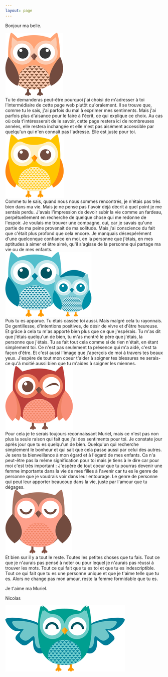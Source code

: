 ```yaml
---
layout: page
---
```


Bonjour ma belle.

<div>

<img class="p-img mr-3 mt-2 mb-1 float-left" src="./owl3.png">
<div markdown="1">
Tu te demanderas peut-être pourquoi j'ai choisi de m'adresser à toi l'intermédiaire de cette page web plutôt qu'oralement. Il se trouve que, comme tu le sais, j'ai parfois du mal à exprimer mes sentiments. Mais j'ai parfois plus d'aisance pour le faire à l'écrit, ce qui explique ce choix. Au cas où cela t'intéresserait de le savoir, cette page restera ici de nombreuses années, elle restera inchangée et elle n'est pas aisément accessible par quelqu'un qui n'en connaît pas l'adresse. Elle est juste pour toi.
</div>
</div>

<div>
<img class="p-img ml-3 mt-2 mb-1 float-right" src="./owl4.png">
<div markdown="1">
Comme tu le sais, quand nous nous sommes rencontrés, je n'étais pas très bien dans ma vie. Mais je ne pense pas t'avoir déjà décrit à quel point je me sentais perdu. J'avais l'impression de devoir subir la vie comme un fardeau, perpétuellement en recherche de quelque chose qui me redonne de l'espoir. Je voulais me trouver une compagne, oui, car je savais qu'une partie de ma peine provenait de ma solitude. Mais j'ai conscience du fait que c'était plus profond que cela encore. Je manquais désespérément d'une quelconque confiance en moi, en la personne que j'étais, en mes aptitudes à aimer et être aimé, qu'il s'agisse de la personne qui partage ma vie ou de mes enfants.
</div>
</div>

<div>
<img class="p-img mr-3 mt-2 mb-1 float-left" src="./owl1.png">
<div markdown="1">
Puis tu es apparue. Tu étais cassée toi aussi. Mais malgré cela tu rayonnais. De gentillesse, d'intentions positives, de désir de vivre et d'être heureuse. Et grâce à cela tu m'as apporté bien plus que ce que j'espérais. Tu m'as dit que j'étais quelqu'un de bien, tu m'as montré le père que j'étais, la personne que j'étais. Tu as fait tout cela comme si de rien n'était, en étant simplement toi. Ce n'est pas seulement ta présence qui m'a aidé, c'est ta façon d'être. Et c'est aussi l'image que j'aperçois de moi à travers tes beaux yeux. J'espère de tout mon coeur t'aider à soigner tes blessures ne serais-ce qu'à moitié aussi bien que tu m'aides à soigner les miennes.
</div>
</div>

<div>
<img class="p-img ml-3 mt-2 mb-1 float-right" src="./owl5.png">
<div markdown="1">
Pour cela je te serais toujours reconnaissant Muriel, mais ce n'est pas non plus la seule raison qui fait que j'ai des sentiments pour toi. Je constate jour après jour que tu es quelqu'un de bien. Quelqu'un qui recherche simplement le bonheur et qui sait que cela passe aussi par celui des autres. Je sens ta bienveillance à mon égard et à l'égard de mes enfants. Ca n'a peut-être pas la même signification pour toi mais je tiens à le dire car pour moi c'est très important : J'espère de tout coeur que tu pourras devenir une femme importante dans la vie de mes filles à l'avenir car tu es le genre de personne que je voudrais voir dans leur entourage. Le genre de personne qui peut leur apporter beaucoup dans la vie, juste par l'amour que tu dégages.
</div>
</div>

<div>
<img class="p-img mr-3 mt-2 mb-1 float-left" src="./owl11.png">
<div markdown="1">
Et bien sur il y a tout le reste. Toutes les petites choses que tu fais. Tout ce que je n'aurais pas pensé à noter ou pour lequel je n'aurais pas réussi à trouver les mots. Tout ce qui fait que tu es toi et que tu es indescriptible. Tout ce qui fait que tu es une personne unique et que je t'aime telle que tu es. Alors ne change pas mon amour, reste la femme formidable que tu es.
</div>
</div>

Je t'aime ma Muriel.

Nicolas

<div class="text-center">
<img class="my-2 mx-auto" src="./owl9.png">
</div>
